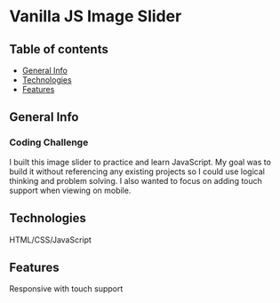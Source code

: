 # Vanilla JS Image Slider

## Table of contents
* [General Info](#general-info)
* [Technologies](#technologies)
* [Features](#features)

## General Info
### Coding Challenge
I built this image slider to practice and learn JavaScript. My goal was to build it without referencing any existing projects so I could use logical thinking and problem solving. I also wanted to focus on adding touch support when viewing on mobile. 

## Technologies
HTML/CSS/JavaScript

## Features
Responsive with touch support
